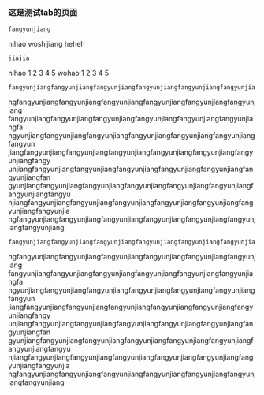 ### 这是测试tab的页面

    fangyunjiang
nihao
woshijiang
heheh

    jiajia
nihao 1  2   3    4     5
wohao 1  2   3    4     5


    fangyunjiangfangyunjiangfangyunjiangfangyunjiangfangyunjiangfangyunjia
ngfangyunjiangfangyunjiangfangyunjiangfangyunjiangfangyunjiangfangyunjiang
fangyunjiangfangyunjiangfangyunjiangfangyunjiangfangyunjiangfangyunjiangfa
ngyunjiangfangyunjiangfangyunjiangfangyunjiangfangyunjiangfangyunjiangfangyun
jiangfangyunjiangfangyunjiangfangyunjiangfangyunjiangfangyunjiangfangyunjiangfangy
unjiangfangyunjiangfangyunjiangfangyunjiangfangyunjiangfangyunjiangfangyunjiangfan
gyunjiangfangyunjiangfangyunjiangfangyunjiangfangyunjiangfangyunjiangfangyunjiangfangyu
njiangfangyunjiangfangyunjiangfangyunjiangfangyunjiangfangyunjiangfangyunjiangfangyunjia
ngfangyunjiangfangyunjiangfangyunjiangfangyunjiangfangyunjiangfangyunjiangfangyunjiang


    fangyunjiangfangyunjiangfangyunjiangfangyunjiangfangyunjiangfangyunjia
ngfangyunjiangfangyunjiangfangyunjiangfangyunjiangfangyunjiangfangyunjiang
fangyunjiangfangyunjiangfangyunjiangfangyunjiangfangyunjiangfangyunjiangfa
ngyunjiangfangyunjiangfangyunjiangfangyunjiangfangyunjiangfangyunjiangfangyun
jiangfangyunjiangfangyunjiangfangyunjiangfangyunjiangfangyunjiangfangyunjiangfangy
unjiangfangyunjiangfangyunjiangfangyunjiangfangyunjiangfangyunjiangfangyunjiangfan
gyunjiangfangyunjiangfangyunjiangfangyunjiangfangyunjiangfangyunjiangfangyunjiangfangyu
njiangfangyunjiangfangyunjiangfangyunjiangfangyunjiangfangyunjiangfangyunjiangfangyunjia
ngfangyunjiangfangyunjiangfangyunjiangfangyunjiangfangyunjiangfangyunjiangfangyunjiang
